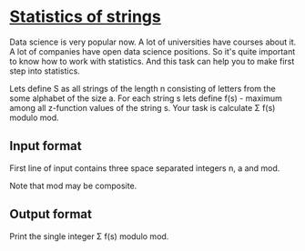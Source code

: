 # [Statistics of strings][link]

Data science is very popular now. A lot of universities have courses about it. A lot of companies have open data science positions. So it's quite important to know how to work with statistics. And this task can help you to make first step into statistics.

Lets define S as all strings of the length n consisting of letters from the some alphabet of the size a. For each string s lets define f(s) - maximum among all z-function values of the string s. Your task is calculate Σ f(s) modulo mod.

## Input format

First line of input contains three space separated integers n, a and mod.

Note that mod may be composite.

## Output format

Print the single integer Σ f(s) modulo mod.

[link]: https://www.hackerearth.com/practice/algorithms/string-algorithm/z-algorithm/practice-problems/algorithm/statistics-of-strings-3bec3843/
